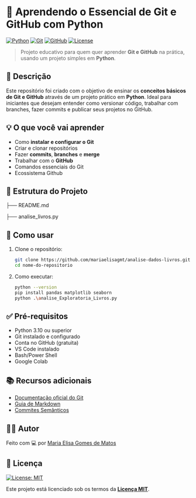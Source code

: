 # 🐍 Aprendendo o Essencial de Git e GitHub com Python

[![Python](https://img.shields.io/badge/Python-3.10+-blue?logo=python)](https://www.python.org/)
[![Git](https://img.shields.io/badge/Git-2.0+-orange?logo=git)](https://git-scm.com/)
[![GitHub](https://img.shields.io/badge/GitHub-Aulas-e-Prática-black?logo=github)](https://github.com/mariaelisagmt/analise-dados-livros)
[![License](https://img.shields.io/badge/license-MIT-green.svg)](LICENSE)

> Projeto educativo para quem quer aprender **Git e GitHub** na prática, usando um projeto simples em **Python**.



## 📘 Descrição

Este repositório foi criado com o objetivo de ensinar os **conceitos básicos de Git e GitHub** através de um projeto prático em **Python**. Ideal para iniciantes que desejam entender como versionar código, trabalhar com branches, fazer commits e publicar seus projetos no GitHub.


## 💡 O que você vai aprender

- Como **instalar e configurar o Git**
- Criar e clonar repositórios
- Fazer **commits**, **branches** e **merge**
- Trabalhar com o **GitHub**
- Comandos essenciais do Git
- Ecossistema Github



## 📁 Estrutura do Projeto

├── README.md

├── analise_livros.py


## 🚀 Como usar

1. Clone o repositório:
   ```bash
   git clone https://github.com/mariaelisagmt/analise-dados-livros.git
   cd nome-do-repositorio

2. Como executar:
     ```bash
    python --version
    pip install pandas matplotlib seaborn
    python .\analise_Exploratoria_Livros.py


## ✅ Pré-requisitos
- Python 3.10 ou superior
- Git instalado e configurado
- Conta no GitHub (gratuita)
- VS Code instalado
- Bash/Power Shell
- Google Colab

## 📚 Recursos adicionais
- [Documentação oficial do Git](https://git-scm.com/doc)
- [Guia de Markdown](https://www.markdownguide.org/basic-syntax/)
- [Commites Semânticos](https://github.com/iuricode/padroes-de-commits)

## 🧑‍💻 Autor

Feito com 💻 por [Maria Elisa Gomes de Matos](https://github.com/mariaelisagmt)



## 📄 Licença

[![License: MIT](https://img.shields.io/badge/License-MIT-green.svg)](LICENSE)

Este projeto está licenciado sob os termos da **[Licença MIT](LICENSE)**.